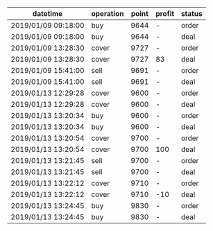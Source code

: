 datetime             |  operation  |  point  |  profit  |  status
---------------------|-------------|---------|----------|--------
2019/01/09 09:18:00  |  buy        |  9644   |  -       |  order
2019/01/09 09:18:00  |  buy        |  9644   |  -       |  deal
2019/01/09 13:28:30  |  cover      |  9727   |  -       |  order
2019/01/09 13:28:30  |  cover      |  9727   |  83      |  deal
2019/01/09 15:41:00  |  sell       |  9691   |  -       |  order
2019/01/09 15:41:00  |  sell       |  9691   |  -       |  deal
2019/01/13 12:29:28  |  cover      |  9600   |  -       |  order
2019/01/13 12:29:28  |  cover      |  9600   |  -       |  deal
2019/01/13 13:20:34  |  buy        |  9600   |  -       |  order
2019/01/13 13:20:34  |  buy        |  9600   |  -       |  deal
2019/01/13 13:20:54  |  cover      |  9700   |  -       |  order
2019/01/13 13:20:54  |  cover      |  9700   |  100     |  deal
2019/01/13 13:21:45  |  sell       |  9700   |  -       |  order
2019/01/13 13:21:45  |  sell       |  9700   |  -       |  deal
2019/01/13 13:22:12  |  cover      |  9710   |  -       |  order
2019/01/13 13:22:12  |  cover      |  9710   |  -10     |  deal
2019/01/13 13:24:45  |  buy        |  9830   |  -       |  order
2019/01/13 13:24:45  |  buy        |  9830   |  -       |  deal
